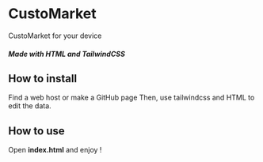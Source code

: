 # CustoMarket
CustoMarket for your device
##### Made with HTML and TailwindCSS

## How to install
Find a web host or make a GitHub page
Then, use tailwindcss and HTML to edit the data.

## How to use
Open **index.html** and enjoy !

